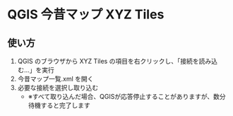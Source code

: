 # QGIS 今昔マップ XYZ Tiles

## 使い方

1. QGIS のブラウザから XYZ Tiles の項目を右クリックし、「接続を読み込む…」を実行
2. 今昔マップ一覧.xml を開く
3. 必要な接続を選択し取り込む
    * ※すべて取り込んだ場合、QGISが応答停止することがありますが、数分待機すると完了します

